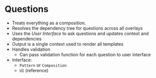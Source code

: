 # Questions

- Treats everything as a composition.
- Resolves the dependency tree for questions across all overlays
- Uses the *User Interface* to ask questions and updates context and dependencies
- Output is a single context used to render all templates
- Handles validation
    - Can pass validation function for each question to user interface
- Interface:
    - `Pattern` or `Composition`
    - `UI` (reference)
